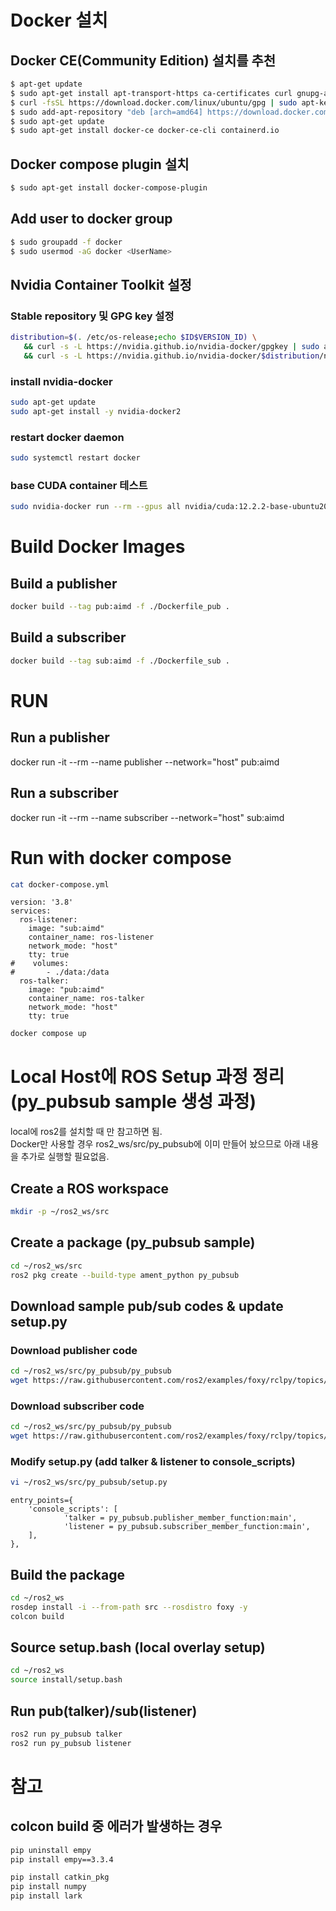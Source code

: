 # Docker 설치
## Docker CE(Community Edition) 설치를 추천
```sh
$ apt-get update
$ sudo apt-get install apt-transport-https ca-certificates curl gnupg-agent software-properties-common
$ curl -fsSL https://download.docker.com/linux/ubuntu/gpg | sudo apt-key add -
$ sudo add-apt-repository "deb [arch=amd64] https://download.docker.com/linux/ubuntu $(lsb_release -cs) stable"
$ sudo apt-get update
$ sudo apt-get install docker-ce docker-ce-cli containerd.io
```
## Docker compose plugin 설치
```sh
$ sudo apt-get install docker-compose-plugin
```

## Add user to docker group
```sh
$ sudo groupadd -f docker
$ sudo usermod -aG docker <UserName>
```

## Nvidia Container Toolkit 설정
### Stable repository 및 GPG key 설정
```sh
distribution=$(. /etc/os-release;echo $ID$VERSION_ID) \
   && curl -s -L https://nvidia.github.io/nvidia-docker/gpgkey | sudo apt-key add - \
   && curl -s -L https://nvidia.github.io/nvidia-docker/$distribution/nvidia-docker.list | sudo tee /etc/apt/sources.list.d/nvidia-docker.list
```
### install nvidia-docker
```sh
sudo apt-get update
sudo apt-get install -y nvidia-docker2
```

### restart docker daemon
```sh
sudo systemctl restart docker
```

### base CUDA container 테스트
```sh
sudo nvidia-docker run --rm --gpus all nvidia/cuda:12.2.2-base-ubuntu20.04 nvidia-smi
```

# Build Docker Images
## Build a publisher 
```sh
docker build --tag pub:aimd -f ./Dockerfile_pub .
```

## Build a subscriber
```sh
docker build --tag sub:aimd -f ./Dockerfile_sub .
```
# RUN 
## Run a publisher
docker run -it --rm --name publisher --network="host" pub:aimd
## Run a subscriber
docker run -it --rm --name subscriber --network="host" sub:aimd

# Run with docker compose

```sh
cat docker-compose.yml
```
```
version: '3.8'
services:
  ros-listener:
    image: "sub:aimd"
    container_name: ros-listener
    network_mode: "host"
    tty: true
#    volumes: 
#       - ./data:/data
  ros-talker:
    image: "pub:aimd"
    container_name: ros-talker
    network_mode: "host"
    tty: true
```

``` sh
docker compose up
```


# Local Host에 ROS Setup 과정 정리 (py_pubsub sample 생성 과정) 
local에 ros2를 설치할 때 만 참고하면 됨. <br>
Docker만 사용할 경우 ros2_ws/src/py_pubsub에 이미 만들어 놨으므로 아래 내용을 추가로 실행할 필요없음.
## Create a ROS workspace
``` sh
mkdir -p ~/ros2_ws/src
```

## Create a package (py_pubsub sample)
``` sh
cd ~/ros2_ws/src
ros2 pkg create --build-type ament_python py_pubsub
```

## Download sample pub/sub codes & update setup.py

### Download publisher code
``` sh
cd ~/ros2_ws/src/py_pubsub/py_pubsub
wget https://raw.githubusercontent.com/ros2/examples/foxy/rclpy/topics/minimal_publisher/examples_rclpy_minimal_publisher/publisher_member_function.py
```
### Download subscriber code
``` sh
cd ~/ros2_ws/src/py_pubsub/py_pubsub
wget https://raw.githubusercontent.com/ros2/examples/foxy/rclpy/topics/minimal_subscriber/examples_rclpy_minimal_subscriber/subscriber_member_function.py
```

### Modify setup.py (add talker & listener to console_scripts)
``` sh
vi ~/ros2_ws/src/py_pubsub/setup.py
```
    entry_points={
        'console_scripts': [
                'talker = py_pubsub.publisher_member_function:main',
                'listener = py_pubsub.subscriber_member_function:main',
        ],
    },


## Build the package
``` sh
cd ~/ros2_ws
rosdep install -i --from-path src --rosdistro foxy -y
colcon build 
```

## Source setup.bash (local overlay setup)
``` sh
cd ~/ros2_ws
source install/setup.bash
```

## Run pub(talker)/sub(listener) 
``` sh
ros2 run py_pubsub talker
ros2 run py_pubsub listener
```

# 참고
## colcon build 중 에러가 발생하는 경우
``` sh
pip uninstall empy
pip install empy==3.3.4

pip install catkin_pkg
pip install numpy
pip install lark
```
